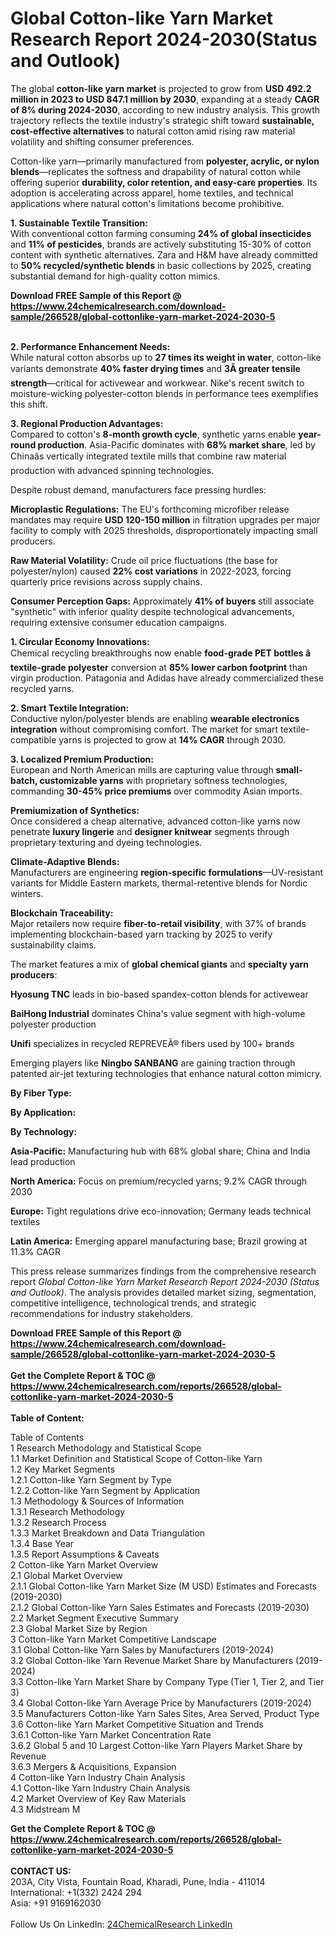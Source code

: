 <h1>Global Cotton-like Yarn Market Research Report 2024-2030(Status and Outlook)</h1><p>The global <strong>cotton-like yarn market</strong> is projected to grow from <strong>USD 492.2 million in 2023 to USD 847.1 million by 2030</strong>, expanding at a steady <strong>CAGR of 8% during 2024-2030</strong>, according to new industry analysis. This growth trajectory reflects the textile industry's strategic shift toward <strong>sustainable, cost-effective alternatives</strong> to natural cotton amid rising raw material volatility and shifting consumer preferences.</p><p>Cotton-like yarn—primarily manufactured from <strong>polyester, acrylic, or nylon blends</strong>—replicates the softness and drapability of natural cotton while offering superior <strong>durability, color retention, and easy-care properties</strong>. Its adoption is accelerating across apparel, home textiles, and technical applications where natural cotton's limitations become prohibitive.</p><p><strong>1. Sustainable Textile Transition:</strong><br>
With conventional cotton farming consuming <strong>24% of global insecticides</strong> and <strong>11% of pesticides</strong>, brands are actively substituting 15-30% of cotton content with synthetic alternatives. Zara and H&amp;M have already committed to <strong>50% recycled/synthetic blends</strong> in basic collections by 2025, creating substantial demand for high-quality cotton mimics.</p><div><b>Download FREE Sample of this Report @ 
            <a href="https://www.24chemicalresearch.com/download-sample/266528/global-cottonlike-yarn-market-2024-2030-5">
            https://www.24chemicalresearch.com/download-sample/266528/global-cottonlike-yarn-market-2024-2030-5</a></b></div><br><p><strong>2. Performance Enhancement Needs:</strong><br>
While natural cotton absorbs up to <strong>27 times its weight in water</strong>, cotton-like variants demonstrate <strong>40% faster drying times</strong> and <strong>3Ã greater tensile strength</strong>—critical for activewear and workwear. Nike's recent switch to moisture-wicking polyester-cotton blends in performance tees exemplifies this shift.</p><p><strong>3. Regional Production Advantages:</strong><br>
Compared to cotton's <strong>8-month growth cycle</strong>, synthetic yarns enable <strong>year-round production</strong>. Asia-Pacific dominates with <strong>68% market share</strong>, led by Chinaâs vertically integrated textile mills that combine raw material production with advanced spinning technologies.</p><p>Despite robust demand, manufacturers face pressing hurdles:</p><p><strong>Microplastic Regulations:</strong> The EU's forthcoming microfiber release mandates may require <strong>USD 120-150 million</strong> in filtration upgrades per major facility to comply with 2025 thresholds, disproportionately impacting small producers.</p><p><strong>Raw Material Volatility:</strong> Crude oil price fluctuations (the base for polyester/nylon) caused <strong>22% cost variations</strong> in 2022-2023, forcing quarterly price revisions across supply chains.</p><p><strong>Consumer Perception Gaps:</strong> Approximately <strong>41% of buyers</strong> still associate "synthetic" with inferior quality despite technological advancements, requiring extensive consumer education campaigns.</p><p><strong>1. Circular Economy Innovations:</strong><br>
Chemical recycling breakthroughs now enable <strong>food-grade PET bottles â textile-grade polyester</strong> conversion at <strong>85% lower carbon footprint</strong> than virgin production. Patagonia and Adidas have already commercialized these recycled yarns.</p><p><strong>2. Smart Textile Integration:</strong><br>
Conductive nylon/polyester blends are enabling <strong>wearable electronics integration</strong> without compromising comfort. The market for smart textile-compatible yarns is projected to grow at <strong>14% CAGR</strong> through 2030.</p><p><strong>3. Localized Premium Production:</strong><br>
European and North American mills are capturing value through <strong>small-batch, customizable yarns</strong> with proprietary softness technologies, commanding <strong>30-45% price premiums</strong> over commodity Asian imports.</p><p><strong>Premiumization of Synthetics:</strong><br>
	Once considered a cheap alternative, advanced cotton-like yarns now penetrate <strong>luxury lingerie</strong> and <strong>designer knitwear</strong> segments through proprietary texturing and dyeing technologies.</p><p><strong>Climate-Adaptive Blends:</strong><br>
	Manufacturers are engineering <strong>region-specific formulations</strong>—UV-resistant variants for Middle Eastern markets, thermal-retentive blends for Nordic winters.</p><p><strong>Blockchain Traceability:</strong><br>
	Major retailers now require <strong>fiber-to-retail visibility</strong>, with 37% of brands implementing blockchain-based yarn tracking by 2025 to verify sustainability claims.</p><p>The market features a mix of <strong>global chemical giants</strong> and <strong>specialty yarn producers</strong>:</p><p><strong>Hyosung TNC</strong> leads in bio-based spandex-cotton blends for activewear</p><p><strong>BaiHong Industrial</strong> dominates China's value segment with high-volume polyester production</p><p><strong>Unifi</strong> specializes in recycled REPREVEÂ® fibers used by 100+ brands</p><p>Emerging players like <strong>Ningbo SANBANG</strong> are gaining traction through patented air-jet texturing technologies that enhance natural cotton mimicry.</p><p><strong>By Fiber Type:</strong></p><p><strong>By Application:</strong></p><p><strong>By Technology:</strong></p><p><strong>Asia-Pacific:</strong> Manufacturing hub with 68% global share; China and India lead production</p><p><strong>North America:</strong> Focus on premium/recycled yarns; 9.2% CAGR through 2030</p><p><strong>Europe:</strong> Tight regulations drive eco-innovation; Germany leads technical textiles</p><p><strong>Latin America:</strong> Emerging apparel manufacturing base; Brazil growing at 11.3% CAGR</p><p>This press release summarizes findings from the comprehensive research report <em>Global Cotton-like Yarn Market Research Report 2024-2030 (Status and Outlook)</em>. The analysis provides detailed market sizing, segmentation, competitive intelligence, technological trends, and strategic recommendations for industry stakeholders.</p><div><b>Download FREE Sample of this Report @ 
            <a href="https://www.24chemicalresearch.com/download-sample/266528/global-cottonlike-yarn-market-2024-2030-5">
            https://www.24chemicalresearch.com/download-sample/266528/global-cottonlike-yarn-market-2024-2030-5</a></b></div><br><div><b>Get the Complete Report & TOC @ 
            <a href="https://www.24chemicalresearch.com/reports/266528/global-cottonlike-yarn-market-2024-2030-5">
            https://www.24chemicalresearch.com/reports/266528/global-cottonlike-yarn-market-2024-2030-5</a></b></div><br>
            <b>Table of Content:</b><p>Table of Contents<br />
1 Research Methodology and Statistical Scope<br />
1.1 Market Definition and Statistical Scope of Cotton-like Yarn<br />
1.2 Key Market Segments<br />
1.2.1 Cotton-like Yarn Segment by Type<br />
1.2.2 Cotton-like Yarn Segment by Application<br />
1.3 Methodology & Sources of Information<br />
1.3.1 Research Methodology<br />
1.3.2 Research Process<br />
1.3.3 Market Breakdown and Data Triangulation<br />
1.3.4 Base Year<br />
1.3.5 Report Assumptions & Caveats<br />
2 Cotton-like Yarn Market Overview<br />
2.1 Global Market Overview<br />
2.1.1 Global Cotton-like Yarn Market Size (M USD) Estimates and Forecasts (2019-2030)<br />
2.1.2 Global Cotton-like Yarn Sales Estimates and Forecasts (2019-2030)<br />
2.2 Market Segment Executive Summary<br />
2.3 Global Market Size by Region<br />
3 Cotton-like Yarn Market Competitive Landscape<br />
3.1 Global Cotton-like Yarn Sales by Manufacturers (2019-2024)<br />
3.2 Global Cotton-like Yarn Revenue Market Share by Manufacturers (2019-2024)<br />
3.3 Cotton-like Yarn Market Share by Company Type (Tier 1, Tier 2, and Tier 3)<br />
3.4 Global Cotton-like Yarn Average Price by Manufacturers (2019-2024)<br />
3.5 Manufacturers Cotton-like Yarn Sales Sites, Area Served, Product Type<br />
3.6 Cotton-like Yarn Market Competitive Situation and Trends<br />
3.6.1 Cotton-like Yarn Market Concentration Rate<br />
3.6.2 Global 5 and 10 Largest Cotton-like Yarn Players Market Share by Revenue<br />
3.6.3 Mergers & Acquisitions, Expansion<br />
4 Cotton-like Yarn Industry Chain Analysis<br />
4.1 Cotton-like Yarn Industry Chain Analysis<br />
4.2 Market Overview of Key Raw Materials<br />
4.3 Midstream M</p><div><b>Get the Complete Report & TOC @ 
            <a href="https://www.24chemicalresearch.com/reports/266528/global-cottonlike-yarn-market-2024-2030-5">
            https://www.24chemicalresearch.com/reports/266528/global-cottonlike-yarn-market-2024-2030-5</a></b></div><br><b>CONTACT US:</b><br>
            203A, City Vista, Fountain Road, Kharadi, Pune, India - 411014<br>
            International: +1(332) 2424 294<br>
            Asia: +91 9169162030 <br><br>
            Follow Us On LinkedIn: <a href="https://www.linkedin.com/company/24chemicalresearch/">24ChemicalResearch LinkedIn</a>